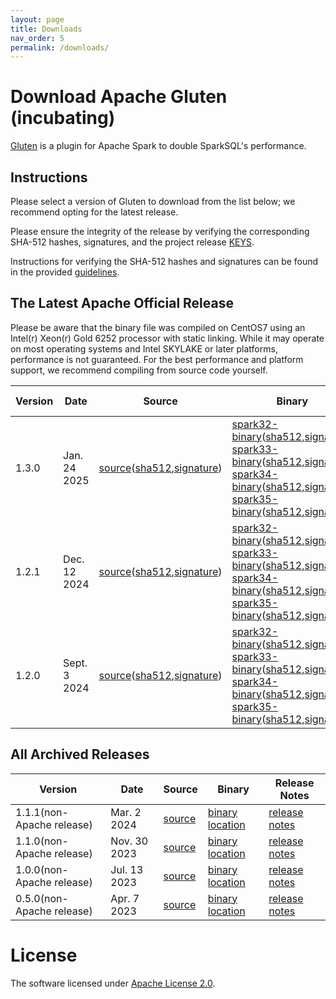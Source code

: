 ```yaml
---
layout: page
title: Downloads
nav_order: 5
permalink: /downloads/
---
```


# Download Apache Gluten (incubating)

[Gluten](https://github.com/apache/incubator-gluten) is a plugin for Apache Spark to double SparkSQL's performance.

## Instructions

Please select a version of Gluten to download from the list below; we recommend opting for the latest release.

Please ensure the integrity of the release by verifying the corresponding SHA-512 hashes, signatures, and the project release [KEYS](https://downloads.apache.org/incubator/gluten/KEYS).

Instructions for verifying the SHA-512 hashes and signatures can be found in the provided [guidelines](https://www.apache.org/dyn/closer.cgi#verify).

## The Latest Apache Official Release

Please be aware that the binary file was compiled on CentOS7 using an Intel(r) Xeon(r) Gold 6252 processor with static linking.
While it may operate on most operating systems and Intel SKYLAKE or later platforms, performance is not guaranteed. 
For the best performance and platform support, we recommend compiling from source code yourself.

| Version | Date | Source | Binary | Release Notes |
|---------|------|--------|--------|---------------|
| 1.3.0 | Jan. 24 2025 | [source](https://www.apache.org/dyn/closer.lua/incubator/gluten/1.3.0-incubating/apache-gluten-1.3.0-incubating-src.tar.gz)([sha512](https://downloads.apache.org/incubator/gluten/1.3.0-incubating/apache-gluten-1.3.0-incubating-src.tar.gz.sha512),[signature](https://downloads.apache.org/incubator/gluten/1.3.0-incubating/apache-gluten-1.3.0-incubating-src.tar.gz.asc)) | [spark32-binary](https://www.apache.org/dyn/closer.lua/incubator/gluten/1.3.0-incubating/apache-gluten-1.3.0-incubating-bin-spark32.tar.gz)([sha512](https://downloads.apache.org/incubator/gluten/1.3.0-incubating/apache-gluten-1.3.0-incubating-bin-spark32.tar.gz.sha512),[signature](https://downloads.apache.org/incubator/gluten/1.3.0-incubating/apache-gluten-1.3.0-incubating-bin-spark32.tar.gz.asc)) <br /> [spark33-binary](https://www.apache.org/dyn/closer.lua/incubator/gluten/1.3.0-incubating/apache-gluten-1.3.0-incubating-bin-spark33.tar.gz)([sha512](https://downloads.apache.org/incubator/gluten/1.3.0-incubating/apache-gluten-1.3.0-incubating-bin-spark33.tar.gz.sha512),[signature](https://downloads.apache.org/incubator/gluten/1.3.0-incubating/apache-gluten-1.3.0-incubating-bin-spark33.tar.gz.asc)) <br /> [spark34-binary](https://www.apache.org/dyn/closer.lua/incubator/gluten/1.3.0-incubating/apache-gluten-1.3.0-incubating-bin-spark34.tar.gz)([sha512](https://downloads.apache.org/incubator/gluten/1.3.0-incubating/apache-gluten-1.3.0-incubating-bin-spark34.tar.gz.sha512),[signature](https://downloads.apache.org/incubator/gluten/1.3.0-incubating/apache-gluten-1.3.0-incubating-bin-spark34.tar.gz.asc)) <br /> [spark35-binary](https://www.apache.org/dyn/closer.lua/incubator/gluten/1.3.0-incubating/apache-gluten-1.3.0-incubating-bin-spark35.tar.gz)([sha512](https://downloads.apache.org/incubator/gluten/1.3.0-incubating/apache-gluten-1.3.0-incubating-bin-spark35.tar.gz.sha512),[signature](https://downloads.apache.org/incubator/gluten/1.3.0-incubating/apache-gluten-1.3.0-incubating-bin-spark35.tar.gz.asc)) <br /> | [release notes](https://github.com/apache/incubator-gluten/releases/tag/v1.3.0) |
| 1.2.1 | Dec. 12 2024 | [source](https://www.apache.org/dyn/closer.lua/incubator/gluten/1.2.1-incubating/apache-gluten-1.2.1-incubating-src.tar.gz)([sha512](https://downloads.apache.org/incubator/gluten/1.2.1-incubating/apache-gluten-1.2.1-incubating-src.tar.gz.sha512),[signature](https://downloads.apache.org/incubator/gluten/1.2.1-incubating/apache-gluten-1.2.1-incubating-src.tar.gz.asc)) | [spark32-binary](https://www.apache.org/dyn/closer.lua/incubator/gluten/1.2.1-incubating/apache-gluten-1.2.1-incubating-bin-spark32.tar.gz)([sha512](https://downloads.apache.org/incubator/gluten/1.2.1-incubating/apache-gluten-1.2.1-incubating-bin-spark32.tar.gz.sha512),[signature](https://downloads.apache.org/incubator/gluten/1.2.1-incubating/apache-gluten-1.2.1-incubating-bin-spark32.tar.gz.asc)) <br /> [spark33-binary](https://www.apache.org/dyn/closer.lua/incubator/gluten/1.2.1-incubating/apache-gluten-1.2.1-incubating-bin-spark33.tar.gz)([sha512](https://downloads.apache.org/incubator/gluten/1.2.1-incubating/apache-gluten-1.2.1-incubating-bin-spark33.tar.gz.sha512),[signature](https://downloads.apache.org/incubator/gluten/1.2.1-incubating/apache-gluten-1.2.1-incubating-bin-spark33.tar.gz.asc)) <br /> [spark34-binary](https://www.apache.org/dyn/closer.lua/incubator/gluten/1.2.1-incubating/apache-gluten-1.2.1-incubating-bin-spark34.tar.gz)([sha512](https://downloads.apache.org/incubator/gluten/1.2.1-incubating/apache-gluten-1.2.1-incubating-bin-spark34.tar.gz.sha512),[signature](https://downloads.apache.org/incubator/gluten/1.2.1-incubating/apache-gluten-1.2.1-incubating-bin-spark34.tar.gz.asc)) <br /> [spark35-binary](https://www.apache.org/dyn/closer.lua/incubator/gluten/1.2.1-incubating/apache-gluten-1.2.1-incubating-bin-spark35.tar.gz)([sha512](https://downloads.apache.org/incubator/gluten/1.2.1-incubating/apache-gluten-1.2.1-incubating-bin-spark35.tar.gz.sha512),[signature](https://downloads.apache.org/incubator/gluten/1.2.1-incubating/apache-gluten-1.2.1-incubating-bin-spark35.tar.gz.asc)) <br /> | [release notes](https://github.com/apache/incubator-gluten/releases/tag/v1.2.1) |
| 1.2.0 | Sept. 3 2024 | [source](https://www.apache.org/dyn/closer.lua/incubator/gluten/1.2.0-incubating/apache-gluten-1.2.0-incubating-src.tar.gz)([sha512](https://downloads.apache.org/incubator/gluten/1.2.0-incubating/apache-gluten-1.2.0-incubating-src.tar.gz.sha512),[signature](https://downloads.apache.org/incubator/gluten/1.2.0-incubating/apache-gluten-1.2.0-incubating-src.tar.gz.asc)) | [spark32-binary](https://www.apache.org/dyn/closer.lua/incubator/gluten/1.2.0-incubating/apache-gluten-1.2.0-incubating-bin-spark32.tar.gz)([sha512](https://downloads.apache.org/incubator/gluten/1.2.0-incubating/apache-gluten-1.2.0-incubating-bin-spark32.tar.gz.sha512),[signature](https://downloads.apache.org/incubator/gluten/1.2.0-incubating/apache-gluten-1.2.0-incubating-bin-spark32.tar.gz.asc)) <br /> [spark33-binary](https://www.apache.org/dyn/closer.lua/incubator/gluten/1.2.0-incubating/apache-gluten-1.2.0-incubating-bin-spark33.tar.gz)([sha512](https://downloads.apache.org/incubator/gluten/1.2.0-incubating/apache-gluten-1.2.0-incubating-bin-spark33.tar.gz.sha512),[signature](https://downloads.apache.org/incubator/gluten/1.2.0-incubating/apache-gluten-1.2.0-incubating-bin-spark33.tar.gz.asc)) <br /> [spark34-binary](https://www.apache.org/dyn/closer.lua/incubator/gluten/1.2.0-incubating/apache-gluten-1.2.0-incubating-bin-spark34.tar.gz)([sha512](https://downloads.apache.org/incubator/gluten/1.2.0-incubating/apache-gluten-1.2.0-incubating-bin-spark34.tar.gz.sha512),[signature](https://downloads.apache.org/incubator/gluten/1.2.0-incubating/apache-gluten-1.2.0-incubating-bin-spark34.tar.gz.asc)) <br /> [spark35-binary](https://www.apache.org/dyn/closer.lua/incubator/gluten/1.2.0-incubating/apache-gluten-1.2.0-incubating-bin-spark35.tar.gz)([sha512](https://downloads.apache.org/incubator/gluten/1.2.0-incubating/apache-gluten-1.2.0-incubating-bin-spark35.tar.gz.sha512),[signature](https://downloads.apache.org/incubator/gluten/1.2.0-incubating/apache-gluten-1.2.0-incubating-bin-spark35.tar.gz.asc)) <br /> | [release notes](https://github.com/apache/incubator-gluten/releases/tag/v1.2.0) |


## All Archived Releases

| Version | Date | Source | Binary | Release Notes |
|---------|------|--------|--------|---------------|
| 1.1.1(non-Apache release) | Mar. 2 2024 | [source](https://github.com/apache/incubator-gluten/archive/refs/tags/v1.1.1.tar.gz) | [binary location](https://github.com/apache/incubator-gluten/releases/tag/v1.1.1) | [release notes](https://github.com/apache/incubator-gluten/releases/tag/v1.1.1) |
| 1.1.0(non-Apache release) | Nov. 30 2023 | [source](https://github.com/apache/incubator-gluten/archive/refs/tags/v1.1.0.tar.gz) | [binary location](https://github.com/apache/incubator-gluten/releases/tag/v1.1.0) | [release notes](https://github.com/apache/incubator-gluten/releases/tag/v1.1.0) |
| 1.0.0(non-Apache release) | Jul. 13 2023 | [source](https://github.com/apache/incubator-gluten/archive/refs/tags/v1.0.0.tar.gz) | [binary location](https://github.com/apache/incubator-gluten/releases/tag/v1.0.0) | [release notes](https://github.com/apache/incubator-gluten/releases/tag/v1.0.0) |
| 0.5.0(non-Apache release) | Apr. 7 2023 | [source](https://github.com/apache/incubator-gluten/archive/refs/tags/0.5.0.tar.gz) | [binary location](https://github.com/apache/incubator-gluten/releases/tag/0.5.0) | [release notes](https://github.com/apache/incubator-gluten/releases/tag/0.5.0) |


# License

The software licensed under [Apache License 2.0](http://www.apache.org/licenses/LICENSE-2.0).
